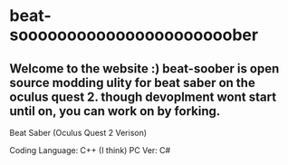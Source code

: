 # beat-soooooooooooooooooooooober
Welcome to the website :)
beat-soober is open source modding ulity for beat saber on the oculus quest 2.
though devoplment wont start until on, you can work on by forking.
-
Beat Saber (Oculus Quest 2 Verison) 

Coding Language: C++ (I think)
PC Ver: C#
 
